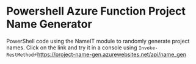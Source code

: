 # Powershell Azure Function Project Name Generator

PowerShell code using the NameIT module to randomly generate project names.
Click on the link and try it in a console using `Invoke-RestMethod`⚡https://project-name-gen.azurewebsites.net/api/name_gen
